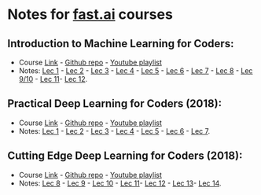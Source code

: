 # Notes for [fast.ai](https://www.fast.ai/) courses

## Introduction to Machine Learning for Coders:
* Course [Link](https://course.fast.ai/ml) - [Github repo](https://github.com/fastai/fastai/tree/master/courses/ml1) - [Youtube playlist](https://www.youtube.com/playlist?list=PLdU_yAhDwVefmKny848HTdvNSbdN_eS-B)
* Notes: [Lec 1](intro_to_ML/lecture1.md) - [Lec 2](intro_to_ML/lecture2.md) - [Lec 3](intro_to_ML/lecture3.md) - [Lec 4](intro_to_ML/lecture4.md) - [Lec 5](intro_to_ML/lecture5.md) - [Lec 6](intro_to_ML/lecture6.md) - [Lec 7](intro_to_ML/lecture7.md) - [Lec 8](intro_to_ML/lecture8.md) - [Lec 9/10](intro_to_ML/lecture9_10.md) - [Lec 11](intro_to_ML/lecture11.md)- [Lec 12](intro_to_ML/lecture12.md).

## Practical Deep Learning for Coders (2018):
* Course [Link](https://course.fast.ai/ml) - [Github repo](https://github.com/fastai/fastai/tree/master/courses/dl1) - [Youtube playlist]()
* Notes: [Lec 1](parctical_DL/lecture1.md) - [Lec 2](parctical_DL/lecture2.md) - [Lec 3](parctical_DL/lecture3.md) - [Lec 4](parctical_DL/lecture4.md) - [Lec 5](parctical_DL/lecture5.md) - [Lec 6](parctical_DL/lecture6.md) - [Lec 7](parctical_DL/lecture7.md).

## Cutting Edge Deep Learning for Coders (2018):
* Course [Link](http://course.fast.ai/part2.html) - [Github repo](https://github.com/fastai/fastai/tree/master/courses/dl2) - [Youtube playlist]()
* Notes: [Lec 8](cutting_edge_DL/lecture8.md) - [Lec 9](cutting_edge_DL/lecture9.md) - [Lec 10](cutting_edge_DL/lecture10.md) - [Lec 11](cutting_edge_DL/lecture11.md)- [Lec 12](cutting_edge_DL/lecture12.md) - [Lec 13](cutting_edge_DL/lecture13.md)- [Lec 14](cutting_edge_DL/lecture14.md).